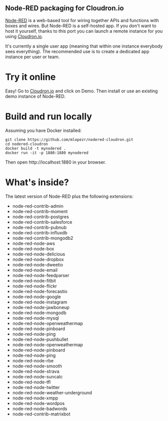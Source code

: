 ## Node-RED packaging for Cloudron.io

[Node-RED](http://nodered.org/) is a web-based tool for wiring together APIs and functions with boxes and wires. But Node-RED is a self-hosted app. If you don't want to host it yourself, thanks to this port you can launch a remote instance for you using [Cloudron.io](https://cloudron.io/).

It's currently a single user app (meaning that within one instance everybody sees everything). The recommended use is to create a dedicated app instance per user or team.

# Try it online

Easy! Go to [Cloudron.io](https://cloudron.io/) and click on Demo. Then install or use an existing demo instance of Node-RED.

# Build and run locally

Assuming you have Docker installed:

```
git clone https://github.com/mlopezr/nodered-cloudron.git
cd nodered-cloudron
docker build -t mynodered .
docker run -it -p 1880:1880 mynodered
```

Then open http://localhost:1880 in your browser.

# What's inside?

The latest version of Node-RED plus the following extensions:

* node-red-contrib-admin
* node-red-contrib-moment
* node-red-contrib-postgres
* node-red-contrib-salesforce
* node-red-contrib-pubnub
* node-red-contrib-influxdb
* node-red-contrib-mongodb2
* node-red-node-aws
* node-red-node-box
* node-red-node-delicious
* node-red-node-dropbox
* node-red-node-dweetio
* node-red-node-email
* node-red-node-feedparser
* node-red-node-fitbit
* node-red-node-flickr
* node-red-node-forecastio
* node-red-node-google
* node-red-node-instagram
* node-red-node-jawboneup
* node-red-node-mongodb
* node-red-node-mysql
* node-red-node-openweathermap
* node-red-node-pinboard
* node-red-node-ping
* node-red-node-pushbullet
* node-red-node-openweathermap
* node-red-node-pinboard
* node-red-node-ping
* node-red-node-rbe
* node-red-node-smooth
* node-red-node-strava
* node-red-node-suncalc
* node-red-node-tfl
* node-red-node-twitter
* node-red-node-weather-underground
* node-red-node-xmpp
* node-red-node-wordpos
* node-red-node-badwords
* node-red-contrib-matrixbot

